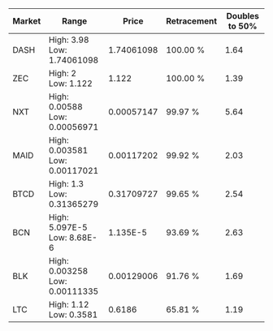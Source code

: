 | Market | Range | Price| Retracement | Doubles to 50% |
| --- | --- | --- | --- | --- |
| DASH | High: 3.98<br />Low: 1.74061098 | 1.74061098 | 100.00 % | 1.64 |
| ZEC | High: 2<br />Low: 1.122 | 1.122 | 100.00 % | 1.39 |
| NXT | High: 0.00588<br />Low: 0.00056971 | 0.00057147 | 99.97 % | 5.64 |
| MAID | High: 0.003581<br />Low: 0.00117021 | 0.00117202 | 99.92 % | 2.03 |
| BTCD | High: 1.3<br />Low: 0.31365279 | 0.31709727 | 99.65 % | 2.54 |
| BCN | High: 5.097E-5<br />Low: 8.68E-6 | 1.135E-5 | 93.69 % | 2.63 |
| BLK | High: 0.003258<br />Low: 0.00111335 | 0.00129006 | 91.76 % | 1.69 |
| LTC | High: 1.12<br />Low: 0.3581 | 0.6186 | 65.81 % | 1.19 |
